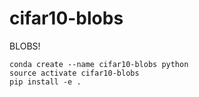 # cifar10-blobs

BLOBS!
```
conda create --name cifar10-blobs python
source activate cifar10-blobs
pip install -e .
```
